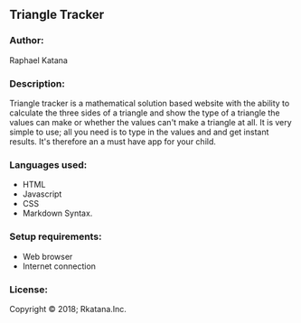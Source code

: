 
## Triangle Tracker
### Author:
Raphael Katana

### Description:
 Triangle tracker is a mathematical solution based website with the ability to calculate the three sides of a triangle and show the type of a triangle the values can make or whether the values can't make a triangle at all.
It is very simple to use; all you need is to type in the values and and get instant results.
It's therefore an a must have app for your child.

### Languages used:
* HTML
* Javascript
* CSS
* Markdown Syntax.

### Setup requirements:
* Web browser
* Internet connection

### License:

Copyright © 2018; Rkatana.Inc.
